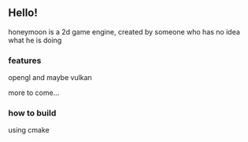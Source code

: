 ## Hello!

honeymoon is a 2d game engine, created by someone who has no idea what he is doing

### features

opengl and maybe vulkan

more to come...

### how to build

using cmake
